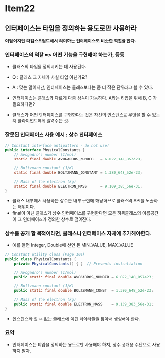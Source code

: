 # Item22

## 인터페이스는 타입을 정의하는 용도로만 사용하라

**여담이지만 타입스크립트에서 의미하는 인터페이스도 비슷한 역할을 한다.**

### 인터페이스의 역할 => 어떤 기능을 구현해야 하는가, 등등

- 클래스의 타입을 정의시키는 데 사용된다.
- Q : 클래스 그 자체가 사실 타입 아닌가요?
- A : 맞는 말이지만, 인터페이스는 클래스보다는 좀 더 작은 단위라고 볼 수 있다.
- 인터페이스는 클래스와 다르게 다중 상속이 가능하다. A라는 타입을 위해 B, C 가 필요하다면?

- 클래스가 어떤 인터페이스를 구현한다는 것은 자신의 인스턴스로 무엇을 할 수 있는지 클라이언트에게 알려주는 것.

### 잘못된 인터페이스 사용 예시 : 상수 인터페이스

```java
// Constant interface antipattern - do not use!
public interface PhysicalConstants {
    // Avogadro's number (1/mol)
    static final double AVOGADROS_NUMBER   = 6.022_140_857e23;

    // Boltzmann constant (J/K)
    static final double BOLTZMANN_CONSTANT = 1.380_648_52e-23;

    // Mass of the electron (kg)
    static final double ELECTRON_MASS      = 9.109_383_56e-31;
}
```

- 클래스 내부에서 사용하는 상수는 내부 구현에 해당하므로 클래스의 API를 노출하는 해위이다.
- final이 아닌 클래스가 상수 인터페이스를 구현한다면 모든 하위클래스의 이름공간이 그 인터페이스가 정의한 상수로 덮어진다.

### 상수를 공개 할 목적이라면, 클래스나 인터페이스 자체에 추가해야한다.

- 예를 들면 Integer, Double에 선언 된 MIN_VALUE, MAX_VALUE

```java
// Constant utility class (Page 108)
public class PhysicalConstants {
    private PhysicalConstants() { }  // Prevents instantiation

    // Avogadro's number (1/mol)
    public static final double AVOGADROS_NUMBER = 6.022_140_857e23;

    // Boltzmann constant (J/K)
    public static final double BOLTZMANN_CONST  = 1.380_648_52e-23;

    // Mass of the electron (kg)
    public static final double ELECTRON_MASS    = 9.109_383_56e-31;
}
```

- 인스턴스화 할 수 없는 클래스에 이런 데이터들을 담아서 생성해야 한다.

### 요약

- 인터페이스는 타입을 정의하는 용도로만 사용해야 하지, 상수 공개용 수단으로 사용하지 말자.
